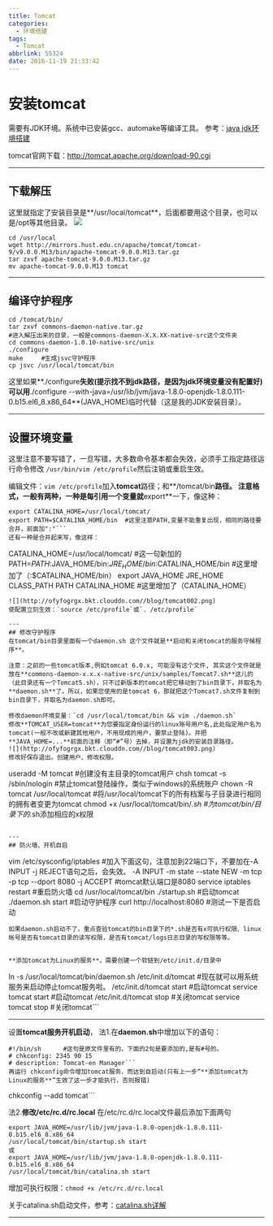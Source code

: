 ```yaml
---
title: Tomcat
categories:
  - 环境搭建
tags:
  - Tomcat
abbrlink: 55324
date: 2016-11-19 21:33:42
---
```


# 安装tomcat
需要有JDK环境。系统中已安装gcc、automake等编译工具。
参考：[java jdk环境搭建](www.leolan.top/posts/59/)

tomcat官网下载：http://tomcat.apache.org/download-90.cgi

---
## 下载解压
这里就指定了安装目录是**/usr/local/tomcat**，后面都要用这个目录，也可以是/opt等其他目录。
![](http://ofyfogrgx.bkt.clouddn.com//blog/tomcat001.png)
```
cd /usr/local
wget http://mirrors.hust.edu.cn/apache/tomcat/tomcat-9/v9.0.0.M13/bin/apache-tomcat-9.0.0.M13.tar.gz
tar zxvf apache-tomcat-9.0.0.M13.tar.gz
mv apache-tomcat-9.0.0.M13 tomcat
```

---
## 编译守护程序
```
cd /tomcat/bin/
tar zxvf commons-daemon-native.tar.gz
#进入解压出来的目录，一般是commons-daemon-X.X.XX-native-src这个文件夹
cd commons-daemon-1.0.10-native-src/unix
./configure
make     #生成jsvc守护程序
cp jsvc /usr/local/tomcat/bin
```
这里如果**./configure**失败(提示找不到jdk路径，是因为jdk环境变量没有配置好)可以用**./configure \--with-java=/usr/lib/jvm/java-1.8.0-openjdk-1.8.0.111-0.b15.el6_8.x86_64**(JAVA_HOME)临时代替（这是我的JDK安装目录）。

---
## 设置环境变量
这里注意不要写错了，一旦写错，大多数命令基本都会失效，必须手工指定路径运行命令修改
`/usr/bin/vim /etc/profile`然后注销或重启生效。

编辑文件：`vim /etc/profile`加入**tomcat**路径；和**/tomcat/bin**路径。
注意格式，一般有两种，一种是每引用一个变量就**export**一下，像这种：
```
export CATALINA_HOME=/usr/local/tomcat/
export PATH=$CATALINA_HOME/bin  #这里注意PATH,变量不能重复出现，相同的路径要合并，前面加":"```
还有一种是合并起来写，像这样：
```
CATALINA_HOME=/usr/local/tomcat/   #这一句新加的
PATH=$PATH:$JAVA_HOME/bin:$JRE_HOME/bin:$CATALINA_HOME/bin   #这里增加了（:$CATALINA_HOME/bin）
export JAVA_HOME JRE_HOME CLASS_PATH PATH CATALINA_HOME      #这里增加了（CATALINA_HOME）
```
![](http://ofyfogrgx.bkt.clouddn.com//blog/tomcat002.png)
使配置立刻生效：`source /etc/profile`或`. /etc/profile`

---
## 修改守护程序
在tomcat/bin目录里面有一个daemon.sh 这个文件就是**启动和关闭tomcat的服务守候程序**。

注意：之前的一些tomcat版本,例如tomcat 6.0.x, 可能没有这个文件, 其实这个文件就是放在**commons-daemon-x.x.x-native-src/unix/samples/Tomcat7.sh**这儿的（此目录还有一个Tomcat5.sh），只不过新版本的tomcat把它移动到了bin目录下，并取名为**daemon.sh**了。所以，如果您使用的是tomcat 6，那就把这个Tomcat7.sh文件复制到bin目录下，并取名为daemon.sh即可。

修改daemon环境变量：`cd /usr/local/tomcat/bin && vim ./daemon.sh`
修改**TOMCAT_USER=tomcat**为您要指定身份运行的linux账号用户名,此处指定用户名为tomcat(一般不改或新建其他用户，不用现成的用户，要禁止登陆)。并把**JAVA_HOME=...**前面的注释（即“#”号）去掉，并设置为jdk的安装目录路径。
![](http://ofyfogrgx.bkt.clouddn.com//blog/tomcat003.png)
修改好保存退出。创建用户、修改权限。
```
useradd -M tomcat                   #创建没有主目录的tomcat用户
chsh tomcat -s /sbin/nologin        #禁止tomcat登陆操作，类似于windows的系统账户
chown -R tomcat /usr/local/tomcat   #将/usr/local/tomcat下的所有档案与子目录进行相同的拥有者变更为tomcat
chmod +x /usr/local/tomcat/bin/*.sh #为tomcat/bin/目录下的*.sh添加相应的x权限
```

---
## 防火墙、开机自启

```
vim /etc/sysconfig/iptables
#加入下面这句，注意加到22端口下，不要加在-A INPUT -j REJECT语句之后，会失效。
-A INPUT -m state --state NEW -m tcp -p tcp --dport 8080 -j ACCEPT   #tomcat默认端口是8080
service iptables restart   #重启防火墙
cd /usr/local/tomcat/bin
./startup.sh                 #启动tomcat
./daemon.sh  start           #启动守护程序
curl http://localhost:8080   #测试一下是否启动
```
如果daemon.sh启动不了，重点查验tomcat的bin目录下的*.sh是否有x可执行权限、linux帐号是否有tomcat目录的读写权限，是否有tomcat/logs日志目录的写权限等等。


**添加tomcat为Linux的服务**，需要创建一个软链到/etc/init.d/目录中
```
ln -s /usr/local/tomcat/bin/daemon.sh /etc/init.d/tomcat
#现在就可以用系统服务来启动停止tomcat服务啦。
/etc/init.d/tomcat  start #启动tomcat
service tomcat start      #启动tomcat
/etc/init.d/tomcat  stop  #关闭tomcat
service tomcat stop       #关闭tomcat```

---
设置**tomcat服务开机启动**，
法1.在**daemon.sh**中增加以下的语句：
```
#!/bin/sh      #这句是原文件里有的，下面的2句是要添加的,是有#号的。
# chkconfig: 2345 90 15
# description: Tomcat-en Manager```
再运行 chkconfig命令增加tomcat服务，而达到自启动(只有上一步“**添加tomcat为Linux的服务**”生效了这一步才能执行，否则报错)
```
chkconfig --add tomcat```


法2.**修改/etc/rc.d/rc.local**
在/etc/rc.d/rc.local文件最后添加下面两句
```
export JAVA_HOME=/usr/lib/jvm/java-1.8.0-openjdk-1.8.0.111-0.b15.el6_8.x86_64
/usr/local/tomcat/bin/startup.sh start
或
export JAVA_HOME=/usr/lib/jvm/java-1.8.0-openjdk-1.8.0.111-0.b15.el6_8.x86_64
/usr/local/tomcat/bin/catalina.sh start
```
增加可执行权限：`chmod +x /etc/rc.d/rc.local`

关于catalina.sh启动文件，参考：[catalina.sh详解](http://www.cnblogs.com/huzhiwei/archive/2012/03/13/2393393.html)

---